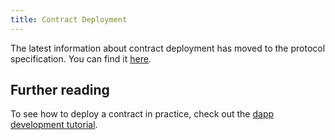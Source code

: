 ```yaml
---
title: Contract Deployment
---
```


The latest information about contract deployment has moved to the protocol specification. You can find it [here](../../../protocol-specs/contract-deployment/index.md).

## Further reading

To see how to deploy a contract in practice, check out the [dapp development tutorial](/tutorials/tutorials/simple_dapp).
